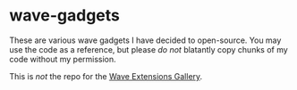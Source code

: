 wave-gadgets
============

These are various wave gadgets I have decided to open-source.  You may use the code as a reference, but please _do not_ blatantly copy chunks of my code without my permission.

This is _not_ the repo for the [Wave Extensions Gallery](https://github.com/zmyaro/wave-extensions-gallery).
